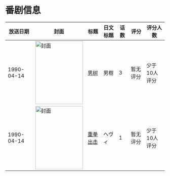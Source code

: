 # 番剧信息

|放送日期|封面|标题|日文标题|话数|评分|评分人数|
|---|---|---|---|---|---|---|
|1990-04-14|<img src="https://lain.bgm.tv/pic/cover/c/ec/c5/79966_dnWZk.jpg" alt="封面" style="width:150px;height:200px;object-fit:cover;">|[男树](https://bangumi.tv/subject/79966)|男樹|3|暂无评分|少于10人评分|
|1990-04-14|<img src="https://lain.bgm.tv/pic/cover/c/ca/7b/100479_00KHr.jpg" alt="封面" style="width:150px;height:200px;object-fit:cover;">|[重拳出击](https://bangumi.tv/subject/100479)|ヘヴィ|1|暂无评分|少于10人评分|
